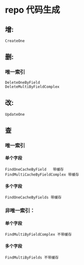 # repo 代码生成

## 增:
```
CreateOne
```
## 删:
### 唯一索引
```
DeleteOneByField
DeleteMultiByFieldComplex
```
## 改:
```
UpdateOne
```
## 查
### 唯一索引
#### 单个字段
```
FindOneCacheByField   带缓存
FindMultiCacheByFieldComplex 带缓存
```
#### 多个字段
```
FindOneCacheByFields 带缓存
```
### 非唯一索引：

#### 单个字段
```
FindMultiByFieldComplex 不带缓存
```
#### 多个字段
```
FindMultiByFields 不带缓存
```
